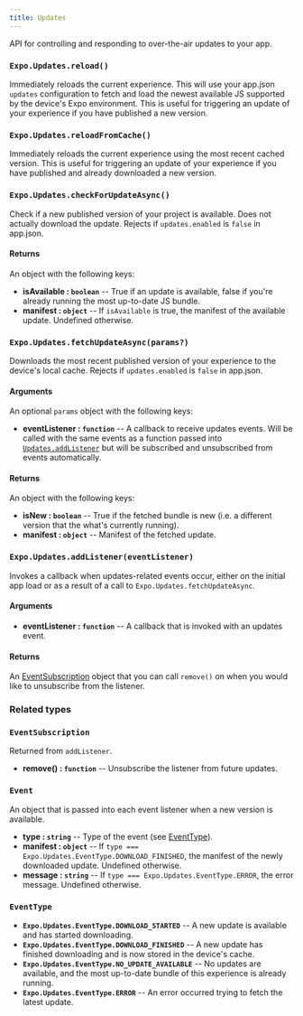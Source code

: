 ```yaml
---
title: Updates
---
```


API for controlling and responding to over-the-air updates to your app.

### `Expo.Updates.reload()`

Immediately reloads the current experience. This will use your app.json `updates` configuration to fetch and load the newest available JS supported by the device's Expo environment. This is useful for triggering an update of your experience if you have published a new version.

### `Expo.Updates.reloadFromCache()`

Immediately reloads the current experience using the most recent cached version. This is useful for triggering an update of your experience if you have published and already downloaded a new version.

### `Expo.Updates.checkForUpdateAsync()`

Check if a new published version of your project is available. Does not actually download the update. Rejects if `updates.enabled` is `false` in app.json.

#### Returns

An object with the following keys:

-   **isAvailable : `boolean`** -- True if an update is available, false if you're already running the most up-to-date JS bundle.
-   **manifest : `object`** -- If `isAvailable` is true, the manifest of the available update. Undefined otherwise.

### `Expo.Updates.fetchUpdateAsync(params?)`

Downloads the most recent published version of your experience to the device's local cache. Rejects if `updates.enabled` is `false` in app.json.

#### Arguments

An optional `params` object with the following keys:

-   **eventListener : `function`** -- A callback to receive updates events. Will be called with the same events as a function passed into [`Updates.addListener`](#expoupdatesaddlistenereventlistener) but will be subscribed and unsubscribed from events automatically.

#### Returns

An object with the following keys:

-   **isNew : `boolean`** -- True if the fetched bundle is new (i.e. a different version that the what's currently running).
-   **manifest : `object`** -- Manifest of the fetched update.

### `Expo.Updates.addListener(eventListener)`

Invokes a callback when updates-related events occur, either on the initial app load or as a result of a call to `Expo.Updates.fetchUpdateAsync`.

#### Arguments

-   **eventListener : `function`** -- A callback that is invoked with an updates event.

#### Returns

An [EventSubscription](#eventsubscription) object that you can call `remove()` on when you would like to unsubscribe from the listener.

### Related types

### `EventSubscription`

Returned from `addListener`.

-   **remove() : `function`** -- Unsubscribe the listener from future updates.

### `Event`

An object that is passed into each event listener when a new version is available.

-   **type : `string`** -- Type of the event (see [EventType](#eventtype)).
-   **manifest : `object`** -- If `type === Expo.Updates.EventType.DOWNLOAD_FINISHED`, the manifest of the newly downloaded update. Undefined otherwise.
-   **message : `string`** -- If `type === Expo.Updates.EventType.ERROR`, the error message. Undefined otherwise.

### `EventType`

-   **`Expo.Updates.EventType.DOWNLOAD_STARTED`** -- A new update is available and has started downloading.
-   **`Expo.Updates.EventType.DOWNLOAD_FINISHED`** -- A new update has finished downloading and is now stored in the device's cache.
-   **`Expo.Updates.EventType.NO_UPDATE_AVAILABLE`** -- No updates are available, and the most up-to-date bundle of this experience is already running.
-   **`Expo.Updates.EventType.ERROR`** -- An error occurred trying to fetch the latest update.
